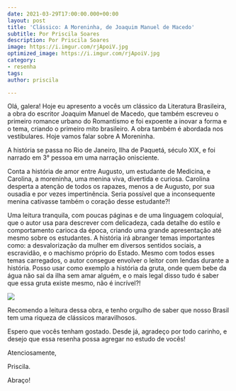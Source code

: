 ```yaml
---
date: 2021-03-29T17:00:00.000+00:00
layout: post
title: 'Clássico: A Moreninha, de Joaquim Manuel de Macedo'
subtitle: Por Priscila Soares
description: Por Priscila Soares
image: https://i.imgur.com/rjApoiV.jpg
optimized_image: https://i.imgur.com/rjApoiV.jpg
category:
- resenha
tags: 
author: priscila

---
```

Olá, galera! Hoje eu apresento a vocês um clássico da Literatura Brasileira, a obra do escritor Joaquim Manuel de Macedo, que também escreveu o primeiro romance urbano do Romantismo e foi expoente a inovar a forma e o tema, criando o primeiro mito brasileiro. A obra também é abordada nos vestibulares. Hoje vamos falar sobre A Moreninha.

A história se passa no Rio de Janeiro, Ilha de Paquetá, século XIX, e foi narrado em 3° pessoa em uma narração onisciente.

Conta a história de amor entre Augusto, um estudante de Medicina, e Carolina, a moreninha, uma menina viva, divertida e curiosa. Carolina desperta a atenção de todos os rapazes, menos a de Augusto, por sua ousadia e por vezes impertinência. Seria possível que a inconsequente menina cativasse também o coração desse estudante?!

Uma leitura tranquila, com poucas páginas e de uma linguagem coloquial, que o autor usa para descrever com delicadeza, cada detalhe do estilo e comportamento carioca da época, criando uma grande apresentação até mesmo sobre os estudantes. A história irá abranger temas importantes como: a desvalorização da mulher em diversos sentidos sociais, a escravidão, e o machismo próprio do Estado. Mesmo com todos esses temas carregados, o autor consegue envolver o leitor com lendas durante a história. Posso usar como exemplo a história da gruta, onde quem bebe da água não sai da ilha sem amar alguém, e o mais legal disso tudo é saber que essa gruta existe mesmo, não é incrível?!

![](https://i.imgur.com/lLHc7jp.jpg)

Recomendo a leitura dessa obra, e tenho orgulho de saber que nosso Brasil tem uma riqueza de clássicos maravilhosos.

Espero que vocês tenham gostado. Desde já, agradeço por todo carinho, e desejo que essa resenha possa agregar no estudo de vocês!

Atenciosamente,

Priscila.

Abraço!